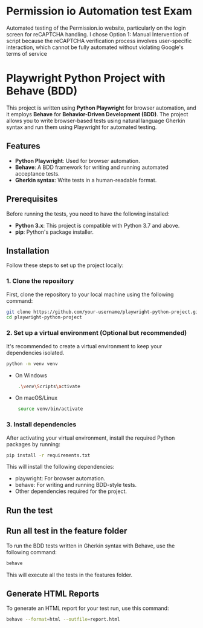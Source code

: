 # Permission io Automation test Exam
Automated testing of the Permission.io website, particularly on the login screen for reCAPTCHA handling. I chose Option 1: Manual Intervention of script because the reCAPTCHA verification process involves user-specific interaction, which cannot be fully automated without violating Google's terms of service 

# Playwright Python Project with Behave (BDD)

This project is written using **Python Playwright** for browser automation, and it employs **Behave** for **Behavior-Driven Development (BDD)**. The project allows you to write browser-based tests using natural language Gherkin syntax and run them using Playwright for automated testing.

## Features

- **Python Playwright**: Used for browser automation.
- **Behave**: A BDD framework for writing and running automated acceptance tests.
- **Gherkin syntax**: Write tests in a human-readable format.

## Prerequisites

Before running the tests, you need to have the following installed:

- **Python 3.x**: This project is compatible with Python 3.7 and above.
- **pip**: Python's package installer.

## Installation

Follow these steps to set up the project locally:

### 1. Clone the repository

First, clone the repository to your local machine using the following command:

```bash
git clone https://github.com/your-username/playwright-python-project.git
cd playwright-python-project
```

### 2. Set up a virtual environment (Optional but recommended)
It's recommended to create a virtual environment to keep your dependencies isolated.

```bash
python -m venv venv
```
- On Windows
  ```bash
   .\venv\Scripts\activate
  ```

- On macOS/Linux
  ```bash
   source venv/bin/activate
  ```
### 3.  Install dependencies
After activating your virtual environment, install the required Python packages by running:
```bash
pip install -r requirements.txt
```
This will install the following dependencies:
 - playwright: For browser automation.
 - behave: For writing and running BDD-style tests.
 - Other dependencies required for the project.

## Run the test

## Run all test in the feature folder
To run the BDD tests written in Gherkin syntax with Behave, use the following command:
```bash
behave
```
This will execute all the tests in the features folder.

## Generate HTML Reports
To generate an HTML report for your test run, use this command:
```bash
behave --format=html --outfile=report.html
```
